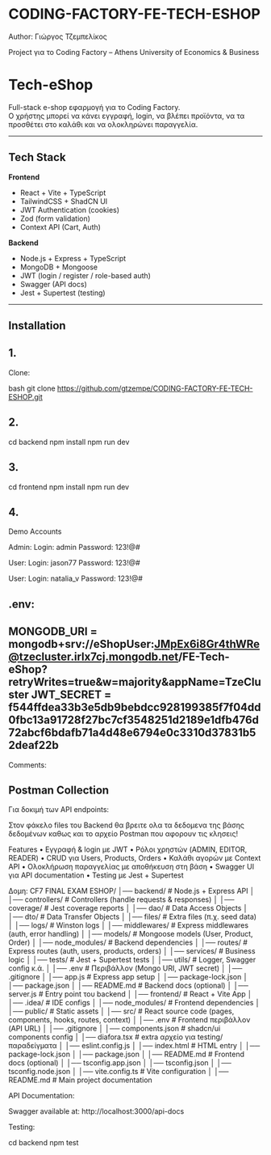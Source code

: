 # CODING-FACTORY-FE-TECH-ESHOP

Author: Γιώργος Τζεμπελίκος

Project για το Coding Factory – Athens University of Economics & Business


# Tech-eShop

Full-stack e-shop εφαρμογή για το Coding Factory.  
Ο χρήστης μπορεί να κάνει εγγραφή, login, να βλέπει προϊόντα, να τα προσθέτει στο καλάθι και να ολοκληρώνει παραγγελία.

---

## Tech Stack

**Frontend**
- React + Vite + TypeScript
- TailwindCSS + ShadCN UI
- JWT Authentication (cookies)
- Zod (form validation)
- Context API (Cart, Auth)

**Backend**
- Node.js + Express + TypeScript
- MongoDB + Mongoose
- JWT (login / register / role-based auth)
- Swagger (API docs)
- Jest + Supertest (testing)

------

##  Installation
 
##  1.
Clone:

bash
git clone https://github.com/gtzempe/CODING-FACTORY-FE-TECH-ESHOP.git

##  2. 
cd backend
npm install
npm run dev

##  3. 
cd frontend
npm install
npm run dev

## 4.
Demo Accounts

Admin:
Login: admin
Password: 123!@#

User:
Login: jason77
Password: 123!@#

User:
Login: natalia_v
Password: 123!@#

.env:
-------------------------------------------------------------------
MONGODB_URI = mongodb+srv://eShopUser:JMpEx6i8Gr4thWRe@tzecluster.irlx7cj.mongodb.net/FE-Tech-eShop?retryWrites=true&w=majority&appName=TzeCluster
JWT_SECRET = f544ffdea33b3e5db9bebdcc928199385f7f04dd0fbc13a91728f27bc7cf3548251d2189e1dfb476d72abcf6bdafb71a4d48e6794e0c3310d37831b52deaf22b
----------------------------------------------------------------------

Comments:
## Postman Collection

Για δοκιμή των API endpoints: 

Στον φάκελο files του Backend θα βρειτε ολα τα δεδομενα της βάσης δεδομένων καθως και το αρχείο Postman που αφορουν τις κλησεις!


Features
	•	Εγγραφή & login με JWT
	•	Ρόλοι χρηστών (ADMIN, EDITOR, READER)
	•	CRUD για Users, Products, Orders
	•	Καλάθι αγορών με Context API
	•	Ολοκλήρωση παραγγελίας με αποθήκευση στη βάση
	•	Swagger UI για API documentation
	•	Testing με Jest + Supertest

Δομη:
CF7 FINAL EXAM ESHOP/
│── backend/                # Node.js + Express API
│   │── controllers/        # Controllers (handle requests & responses)
│   │── coverage/           # Jest coverage reports
│   │── dao/                # Data Access Objects
│   │── dto/                # Data Transfer Objects
│   │── files/              # Extra files (π.χ. seed data)
│   │── logs/               # Winston logs
│   │── middlewares/        # Express middlewares (auth, error handling)
│   │── models/             # Mongoose models (User, Product, Order)
│   │── node_modules/       # Backend dependencies
│   │── routes/             # Express routes (auth, users, products, orders)
│   │── services/           # Business logic
│   │── tests/              # Jest + Supertest tests
│   │── utils/              # Logger, Swagger config κ.ά.
│   │── .env                # Περιβάλλον (Mongo URI, JWT secret)
│   │── .gitignore
│   │── app.js              # Express app setup
│   │── package-lock.json
│   │── package.json
│   │── README.md           # Backend docs (optional)
│   │── server.js           # Entry point του backend
│
│── frontend/               # React + Vite App
│   │── .idea/              # IDE configs
│   │── node_modules/       # Frontend dependencies
│   │── public/             # Static assets
│   │── src/                # React source code (pages, components, hooks, routes, context)
│   │── .env                # Frontend περιβάλλον (API URL)
│   │── .gitignore
│   │── components.json     # shadcn/ui components config
│   │── diafora.tsx         # extra αρχείο για testing/παραδείγματα
│   │── eslint.config.js
│   │── index.html          # HTML entry
│   │── package-lock.json
│   │── package.json
│   │── README.md           # Frontend docs (optional)
│   │── tsconfig.app.json
│   │── tsconfig.json
│   │── tsconfig.node.json
│   │── vite.config.ts      # Vite configuration
│
│── README.md               # Main project documentation

API Documentation:

Swagger available at:
http://localhost:3000/api-docs

Testing:

cd backend
npm test








